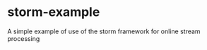 storm-example
=============

A simple example of use of the storm framework for online stream processing
